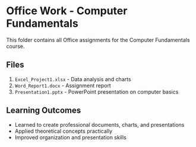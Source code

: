 # Office Work - Computer Fundamentals

This folder contains all Office assignments for the Computer Fundamentals course.

## Files
1. `Excel_Project1.xlsx` - Data analysis and charts
2. `Word_Report1.docx` - Assignment report
3. `Presentation1.pptx` - PowerPoint presentation on computer basics

## Learning Outcomes
- Learned to create professional documents, charts, and presentations
- Applied theoretical concepts practically
- Improved organization and presentation skills

